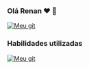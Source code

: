 ### Olá Renan ❤️ 👋

[![Meu git](https://img.shields.io/badge/GitHub-100000?style=for-the-badge&logo=github&logoColor=white)](https://github.com/MingRenan/MingRenan/blob/main/README.md)

### Habilidades utilizadas

[![Meu git](https://img.shields.io/badge/HTML-239120?style=for-the-badge&logo=html5&logoColor=white)]()

